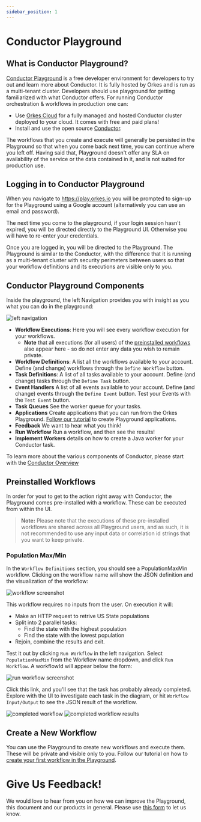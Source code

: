 ```yaml
---
sidebar_position: 1
---
```

# Conductor Playground


## What is Conductor Playground?
[Conductor Playground](https://play.orkes.io) is a free developer environment for developers to try out and learn more about Conductor. It is fully hosted by Orkes and is run as a multi-tenant cluster. Developers should use playground for getting familiarized with what Conductor offers.  For running Conductor orchestration & workflows in production one can:

* Use [Orkes Cloud](https://orkes.io/cloud/) for a fully managed and hosted Conductor cluster deployed to your cloud. It comes with free and paid plans!
* Install and use the open source [Conductor](../install/running-locally).

The workflows that you create and execute will generally be persisted in the Playground so that when you come back next time, you can continue where you left off. Having said that, Playground doesn't offer any SLA on availability of the service or the data contained in it, and is not suited for production use.


## Logging in to Conductor Playground

When you navigate to https://play.orkes.io you will be prompted to sign-up for the Playground using a Google account (alternatively you can use an email and password). 

The next time you come to the playground, if your login session hasn't expired, you will be directed directly to the Playground UI. Otherwise you will have to re-enter your credentials.

Once you are logged in, you will be directed to the Playground.  The Playground is similar to the Conductor, with the difference that it is running as a multi-tenant cluster with security perimeters between users so that your workflow definitions and its executions are visible only to you.

## Conductor Playground Components

Inside the playground, the left Navigation provides you with insight as you what you can do in the playground:



![left navigation](/img/playground-left-nav.png)

* **Workflow Executions**:  Here you will see every workflow execution for your workflows.
  * **Note** that all executions (for all users) of the [preinstalled workflows](using-conductor-playground#preinstalled-workflows)  also appear here - so do not enter any data you wish to remain private.
* **Workflow Definitions**: A list all the workflows available to your account. Define (and change) workflows through the ```Define Workflow``` button.
* **Task Definitions**: A list of all tasks available to your account.  Define (and change) tasks through the ```Define Task``` button.
* **Event Handlers**  A list of all events available to your account.  Define (and change) events through the ```Define Event``` button.  Test your Events with the ```Test Event``` button.
* **Task Queues** See the worker queue for your tasks.
* **Applications** Create applications that you can run from the Orkes Playground. [Follow our tutorial](first-playground-application#application) to create Playground applications.
* **Feedback** We want to hear what you think!
* **Run Workflow** Run a workflow, and then see the results!
* **Implement Workers** details on how to create a Java worker for your Conductor task.

To learn more about the various components of Conductor, please start with the [Conductor Overview](../concepts/concepts-overview.md)


## Preinstalled Workflows

In order for yout to get to the action right away with Conductor, the Playground comes pre-installed with a workflow. These can be executed from within the UI. 

> **Note:** Please note that the executions of these pre-installed workflows are shared across all Playground users, and as such, it is not recommended to use any input data or correlation id strings that you want to keep private.

### Population Max/Min

In the ```Workflow Definitions``` section, you should see a PopulationMaxMin workflow.  Clicking on the workflow name will show the JSON definition and the visualization of the workflow:

![workflow screenshot](/img/popmaxmin-workflow.png)

This workflow requires no inputs from the user.  On execution it will:

* Make an HTTP request to retrive US State populations
* Split into 2 parallel tasks:
  * Find the state with the highest population
  * Find the state with the lowest population
* Rejoin, combine the results and exit.

Test it out by clicking ```Run Workflow``` in the left navigation.  Select ```PopulationMaxMin``` from the Workflow name dropdown, and click ```Run Workflow```.  A workflowId will appear below the form:

![run workflow screenshot](/img/popmaxmin-runworkflow.png)

Click this link, and you'll see that the task has probably already completed.  Explore with the UI to investigate each task in the diagram, or hit ```Workflow Input/Output``` to see the JSON result of the workflow.

![completed workflow](/img/playground-popmaxmin-completed.png)
![completed workflow results](/img/playground-popmaxmin-results.png)


## Create a New Workflow
You can use the Playground to create new workflows and execute them. These will be private and visible only to you. Follow our tutorial on how to [create your first workflow in the Playground](first-playground-application).

# Give Us Feedback!
We would love to hear from you on how we can improve the Playground, this document and our products in general. Please use [this form](https://share.hsforms.com/1TmggEej4TbCm0sTWKFDahwcfl4g) to let us know.